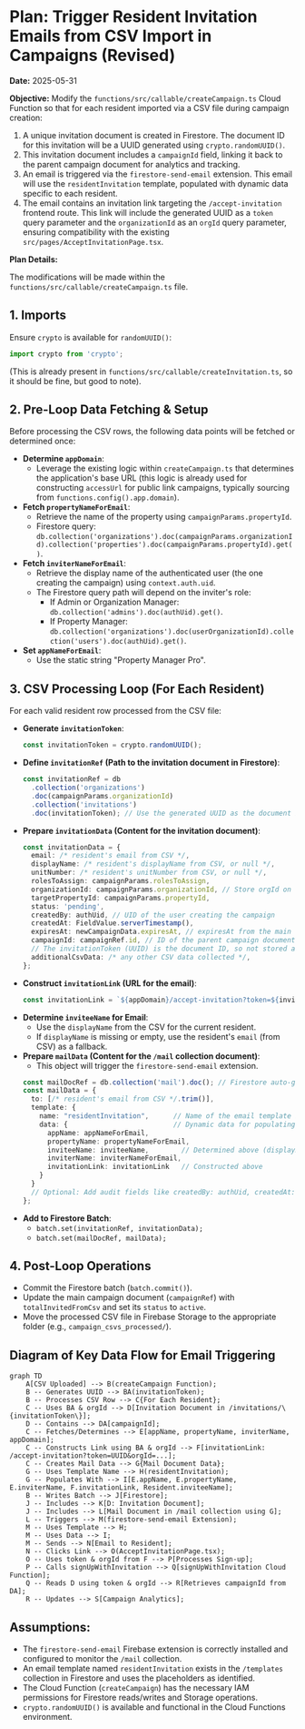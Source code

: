 # Plan: Trigger Resident Invitation Emails from CSV Import in Campaigns (Revised)

**Date:** 2025-05-31

**Objective:**
Modify the `functions/src/callable/createCampaign.ts` Cloud Function so that for each resident imported via a CSV file during campaign creation:
1.  A unique invitation document is created in Firestore. The document ID for this invitation will be a UUID generated using `crypto.randomUUID()`.
2.  This invitation document includes a `campaignId` field, linking it back to the parent campaign document for analytics and tracking.
3.  An email is triggered via the `firestore-send-email` extension. This email will use the `residentInvitation` template, populated with dynamic data specific to each resident.
4.  The email contains an invitation link targeting the `/accept-invitation` frontend route. This link will include the generated UUID as a `token` query parameter and the `organizationId` as an `orgId` query parameter, ensuring compatibility with the existing `src/pages/AcceptInvitationPage.tsx`.

**Plan Details:**

The modifications will be made within the `functions/src/callable/createCampaign.ts` file.

## 1. Imports
Ensure `crypto` is available for `randomUUID()`:
```typescript
import crypto from 'crypto';
```
(This is already present in `functions/src/callable/createInvitation.ts`, so it should be fine, but good to note).

## 2. Pre-Loop Data Fetching & Setup
Before processing the CSV rows, the following data points will be fetched or determined once:

*   **Determine `appDomain`**:
    *   Leverage the existing logic within `createCampaign.ts` that determines the application's base URL (this logic is already used for constructing `accessUrl` for public link campaigns, typically sourcing from `functions.config().app.domain`).
*   **Fetch `propertyNameForEmail`**:
    *   Retrieve the name of the property using `campaignParams.propertyId`.
    *   Firestore query: `db.collection('organizations').doc(campaignParams.organizationId).collection('properties').doc(campaignParams.propertyId).get()`.
*   **Fetch `inviterNameForEmail`**:
    *   Retrieve the display name of the authenticated user (the one creating the campaign) using `context.auth.uid`.
    *   The Firestore query path will depend on the inviter's role:
        *   If Admin or Organization Manager: `db.collection('admins').doc(authUid).get()`.
        *   If Property Manager: `db.collection('organizations').doc(userOrganizationId).collection('users').doc(authUid).get()`.
*   **Set `appNameForEmail`**:
    *   Use the static string "Property Manager Pro".

## 3. CSV Processing Loop (For Each Resident)
For each valid resident row processed from the CSV file:

*   **Generate `invitationToken`**:
    ```typescript
    const invitationToken = crypto.randomUUID();
    ```
*   **Define `invitationRef` (Path to the invitation document in Firestore)**:
    ```typescript
    const invitationRef = db
      .collection('organizations')
      .doc(campaignParams.organizationId)
      .collection('invitations')
      .doc(invitationToken); // Use the generated UUID as the document ID
    ```
*   **Prepare `invitationData` (Content for the invitation document)**:
    ```typescript
    const invitationData = {
      email: /* resident's email from CSV */,
      displayName: /* resident's displayName from CSV, or null */,
      unitNumber: /* resident's unitNumber from CSV, or null */,
      rolesToAssign: campaignParams.rolesToAssign,
      organizationId: campaignParams.organizationId, // Store orgId on the invite itself
      targetPropertyId: campaignParams.propertyId,
      status: 'pending',
      createdBy: authUid, // UID of the user creating the campaign
      createdAt: FieldValue.serverTimestamp(),
      expiresAt: newCampaignData.expiresAt, // expiresAt from the main campaign document data
      campaignId: campaignRef.id, // ID of the parent campaign document (e.g., campaignRef is from db.collection(...).doc())
      // The invitationToken (UUID) is the document ID, so not stored as a field.
      additionalCsvData: /* any other CSV data collected */,
    };
    ```
*   **Construct `invitationLink` (URL for the email)**:
    ```typescript
    const invitationLink = `${appDomain}/accept-invitation?token=${invitationToken}&orgId=${campaignParams.organizationId}`;
    ```
*   **Determine `inviteeName` for Email**:
    *   Use the `displayName` from the CSV for the current resident.
    *   If `displayName` is missing or empty, use the resident's `email` (from CSV) as a fallback.
*   **Prepare `mailData` (Content for the `/mail` collection document)**:
    *   This object will trigger the `firestore-send-email` extension.
    ```typescript
    const mailDocRef = db.collection('mail').doc(); // Firestore auto-generates ID for the mail document
    const mailData = {
      to: [/* resident's email from CSV */.trim()],
      template: {
        name: "residentInvitation",      // Name of the email template in Firestore's /templates collection
        data: {                          // Dynamic data for populating the template
          appName: appNameForEmail,
          propertyName: propertyNameForEmail,
          inviteeName: inviteeName,        // Determined above (displayName or email fallback)
          inviterName: inviterNameForEmail,
          invitationLink: invitationLink   // Constructed above
        }
      }
      // Optional: Add audit fields like createdBy: authUid, createdAt: FieldValue.serverTimestamp()
    };
    ```
*   **Add to Firestore Batch**:
    *   `batch.set(invitationRef, invitationData);`
    *   `batch.set(mailDocRef, mailData);`

## 4. Post-Loop Operations
*   Commit the Firestore batch (`batch.commit()`).
*   Update the main campaign document (`campaignRef`) with `totalInvitedFromCsv` and set its `status` to `active`.
*   Move the processed CSV file in Firebase Storage to the appropriate folder (e.g., `campaign_csvs_processed/`).

## Diagram of Key Data Flow for Email Triggering

```mermaid
graph TD
    A[CSV Uploaded] --> B(createCampaign Function);
    B -- Generates UUID --> BA(invitationToken);
    B -- Processes CSV Row --> C{For Each Resident};
    C -- Uses BA & orgId --> D[Invitation Document in /invitations/\{invitationToken\}];
    D -- Contains --> DA[campaignId];
    C -- Fetches/Determines --> E[appName, propertyName, inviterName, appDomain];
    C -- Constructs Link using BA & orgId --> F[invitationLink: /accept-invitation?token=UUID&orgId=...];
    C -- Creates Mail Data --> G{Mail Document Data};
    G -- Uses Template Name --> H(residentInvitation);
    G -- Populates With --> I[E.appName, E.propertyName, E.inviterName, F.invitationLink, Resident.inviteeName];
    B -- Writes Batch --> J[Firestore];
    J -- Includes --> K[D: Invitation Document];
    J -- Includes --> L[Mail Document in /mail collection using G];
    L -- Triggers --> M(firestore-send-email Extension);
    M -- Uses Template --> H;
    M -- Uses Data --> I;
    M -- Sends --> N[Email to Resident];
    N -- Clicks Link --> O(AcceptInvitationPage.tsx);
    O -- Uses token & orgId from F --> P[Processes Sign-up];
    P -- Calls signUpWithInvitation --> Q[signUpWithInvitation Cloud Function];
    Q -- Reads D using token & orgId --> R[Retrieves campaignId from DA];
    R -- Updates --> S[Campaign Analytics];
```

## Assumptions:
*   The `firestore-send-email` Firebase extension is correctly installed and configured to monitor the `/mail` collection.
*   An email template named `residentInvitation` exists in the `/templates` collection in Firestore and uses the placeholders as identified.
*   The Cloud Function (`createCampaign`) has the necessary IAM permissions for Firestore reads/writes and Storage operations.
*   `crypto.randomUUID()` is available and functional in the Cloud Functions environment.
